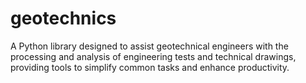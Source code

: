 # geotechnics
A Python library designed to assist geotechnical engineers with the processing and analysis of engineering tests and technical drawings, providing tools to simplify common tasks and enhance productivity.
